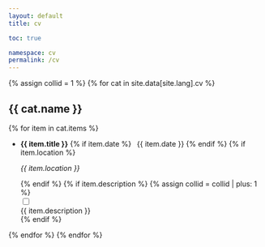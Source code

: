 ```yaml
---
layout: default
title: cv

toc: true

namespace: cv
permalink: /cv
---
```


{% assign collid = 1 %}
{% for cat in site.data[site.lang].cv %}
  <h2 id="{{ cat.name | slugify }}">{{ cat.name }}</h2>
  {% for item in cat.items %}
  <ul>
    <li>
      <span><strong>{{ item.title }}</strong></span>
      {% if item.date %}
        <span class="cv-date">&ensp;{{ item.date }}</span>
      {% endif %}
      {% if item.location %}
        <p><em>{{ item.location }}</em></p>
      {% endif %}
      {% if item.description %}
      {% assign collid = collid | plus: 1 %}
      <div class="tab">
          <input type="checkbox" id="chk{{ collid }}">
          <label class="tab-label" for="chk{{ collid }}"></label>
          <div class="tab-content">
            {{ item.description }}
          </div>
      </div>
      {% endif %}
    </li>
  </ul>
  {% endfor %}
{% endfor %}
